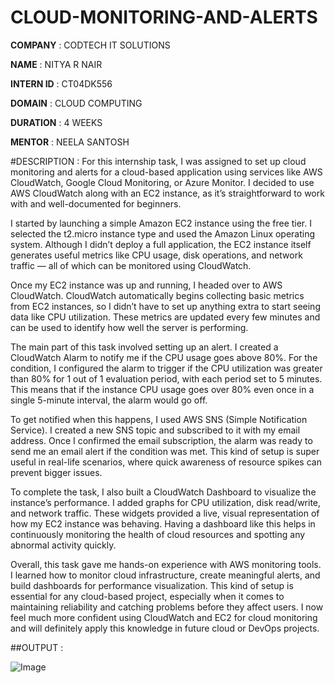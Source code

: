 # CLOUD-MONITORING-AND-ALERTS

**COMPANY** : CODTECH IT SOLUTIONS

**NAME** : NITYA R NAIR

**INTERN ID** : CT04DK556

**DOMAIN** :  CLOUD COMPUTING

**DURATION** : 4 WEEKS 

**MENTOR** : NEELA SANTOSH

#DESCRIPTION :
For this internship task, I was assigned to set up cloud monitoring and alerts for a cloud-based application using services like AWS CloudWatch, Google Cloud Monitoring, or Azure Monitor. I decided to use AWS CloudWatch along with an EC2 instance, as it’s straightforward to work with and well-documented for beginners.

I started by launching a simple Amazon EC2 instance using the free tier. I selected the t2.micro instance type and used the Amazon Linux operating system. Although I didn’t deploy a full application, the EC2 instance itself generates useful metrics like CPU usage, disk operations, and network traffic — all of which can be monitored using CloudWatch.

Once my EC2 instance was up and running, I headed over to AWS CloudWatch. CloudWatch automatically begins collecting basic metrics from EC2 instances, so I didn’t have to set up anything extra to start seeing data like CPU utilization. These metrics are updated every few minutes and can be used to identify how well the server is performing.

The main part of this task involved setting up an alert. I created a CloudWatch Alarm to notify me if the CPU usage goes above 80%. For the condition, I configured the alarm to trigger if the CPU utilization was greater than 80% for 1 out of 1 evaluation period, with each period set to 5 minutes. This means that if the instance CPU usage goes over 80% even once in a single 5-minute interval, the alarm would go off.

To get notified when this happens, I used AWS SNS (Simple Notification Service). I created a new SNS topic and subscribed to it with my email address. Once I confirmed the email subscription, the alarm was ready to send me an email alert if the condition was met. This kind of setup is super useful in real-life scenarios, where quick awareness of resource spikes can prevent bigger issues.

To complete the task, I also built a CloudWatch Dashboard to visualize the instance’s performance. I added graphs for CPU utilization, disk read/write, and network traffic. These widgets provided a live, visual representation of how my EC2 instance was behaving. Having a dashboard like this helps in continuously monitoring the health of cloud resources and spotting any abnormal activity quickly.

Overall, this task gave me hands-on experience with AWS monitoring tools. I learned how to monitor cloud infrastructure, create meaningful alerts, and build dashboards for performance visualization. This kind of setup is essential for any cloud-based project, especially when it comes to maintaining reliability and catching problems before they affect users. I now feel much more confident using CloudWatch and EC2 for cloud monitoring and will definitely apply this knowledge in future cloud or DevOps projects.

##OUTPUT :

![Image](https://github.com/user-attachments/assets/f9c08024-7905-4c40-b56b-a67e0f45559f)
